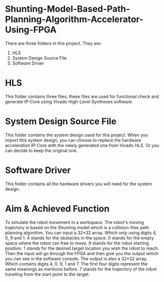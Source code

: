 # Shunting-Model-Based-Path-Planning-Algorithm-Accelerator-Using-FPGA
There are three folders in this project. They are:
 1. HLS
 2. System Design Source File
 3. Software Driver
 
# HLS
This folder contains three files; these files are used for functional check and generate IP-Core using Vivado High-Level Syntheses software.
# System Design Source File
This folder contains the system design used for this project. When you import this system design, you can choose to replace the hardware acceleration IP-Core with the newly generated one from Vivado HLS. Or you can decide to keep the original one.
# Software Driver
This folder contains all the hardware drivers you will need for the system design.
# Aim & Achieved Function
To simulate the robot movement in a workspace. The robot's moving trajectory is based on the Shunting model which is a collision-free path planning algorithm.
You can input a 32\*32 array. Which only using digits 4, 0, 9 and 1. 
  4 stands for the obstacles in the space.
  0 stands for the empty space where the robot can free to move.
  9 stands for the robot starting position.
  1 stands for the desired target location you wish the robot to reach.
Then the input will go through the FPGA and then give you the output which you can see in the software console.
The output is also a 32\*32 array. Which contains digits 4, 0, 9, 1 and 7.
  The first four digits represent the same meanings as mentions before.
  7 stands for the trajectory of the robot traveling from the start point to the target.
